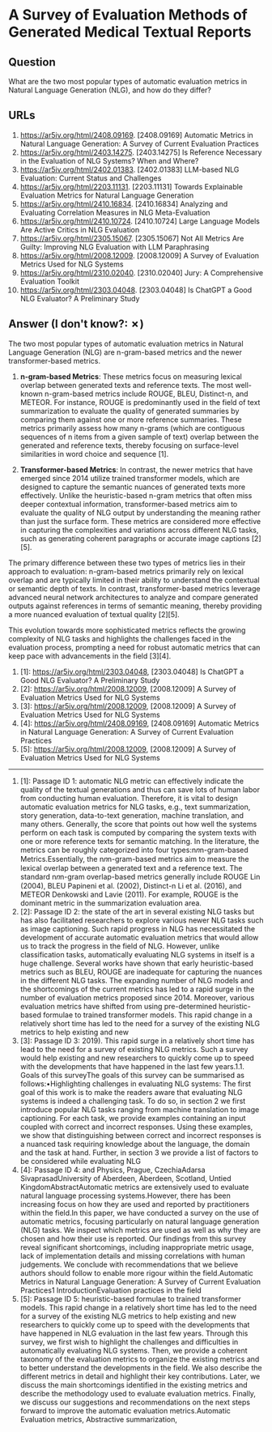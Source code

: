 # A Survey of Evaluation Methods of Generated Medical Textual Reports

## Question

What are the two most popular types of automatic evaluation metrics in Natural Language Generation (NLG), and how do they differ?

## URLs

1. https://ar5iv.org/html/2408.09169. [2408.09169] Automatic Metrics in Natural Language Generation: A Survey of Current Evaluation Practices
2. https://ar5iv.org/html/2403.14275. [2403.14275] Is Reference Necessary in the Evaluation of NLG Systems? When and Where?
3. https://ar5iv.org/html/2402.01383. [2402.01383] LLM-based NLG Evaluation: Current Status and Challenges
4. https://ar5iv.org/html/2203.11131. [2203.11131] Towards Explainable Evaluation Metrics for Natural Language Generation
5. https://ar5iv.org/html/2410.16834. [2410.16834] Analyzing and Evaluating Correlation Measures in NLG Meta-Evaluation
6. https://ar5iv.org/html/2410.10724. [2410.10724] Large Language Models Are Active Critics in NLG Evaluation
7. https://ar5iv.org/html/2305.15067. [2305.15067] Not All Metrics Are Guilty: Improving NLG Evaluation with LLM Paraphrasing
8. https://ar5iv.org/html/2008.12009. [2008.12009] A Survey of Evaluation Metrics Used for NLG Systems
9. https://ar5iv.org/html/2310.02040. [2310.02040] Jury: A Comprehensive Evaluation Toolkit
10. https://ar5iv.org/html/2303.04048. [2303.04048] Is ChatGPT a Good NLG Evaluator? A Preliminary Study

## Answer (I don't know?: ✗)

The two most popular types of automatic evaluation metrics in Natural Language Generation (NLG) are n-gram-based metrics and the newer transformer-based metrics. 

1. **n-gram-based Metrics**: These metrics focus on measuring lexical overlap between generated texts and reference texts. The most well-known n-gram-based metrics include ROUGE, BLEU, Distinct-n, and METEOR. For instance, ROUGE is predominantly used in the field of text summarization to evaluate the quality of generated summaries by comparing them against one or more reference summaries. These metrics primarily assess how many n-grams (which are contiguous sequences of n items from a given sample of text) overlap between the generated and reference texts, thereby focusing on surface-level similarities in word choice and sequence [1].

2. **Transformer-based Metrics**: In contrast, the newer metrics that have emerged since 2014 utilize trained transformer models, which are designed to capture the semantic nuances of generated texts more effectively. Unlike the heuristic-based n-gram metrics that often miss deeper contextual information, transformer-based metrics aim to evaluate the quality of NLG output by understanding the meaning rather than just the surface form. These metrics are considered more effective in capturing the complexities and variations across different NLG tasks, such as generating coherent paragraphs or accurate image captions [2][5].

The primary difference between these two types of metrics lies in their approach to evaluation: n-gram-based metrics primarily rely on lexical overlap and are typically limited in their ability to understand the contextual or semantic depth of texts. In contrast, transformer-based metrics leverage advanced neural network architectures to analyze and compare generated outputs against references in terms of semantic meaning, thereby providing a more nuanced evaluation of textual quality [2][5]. 

This evolution towards more sophisticated metrics reflects the growing complexity of NLG tasks and highlights the challenges faced in the evaluation process, prompting a need for robust automatic metrics that can keep pace with advancements in the field [3][4].

1. [1]:  https://ar5iv.org/html/2303.04048, [2303.04048] Is ChatGPT a Good NLG Evaluator? A Preliminary Study
2. [2]:  https://ar5iv.org/html/2008.12009, [2008.12009] A Survey of Evaluation Metrics Used for NLG Systems
3. [3]:  https://ar5iv.org/html/2008.12009, [2008.12009] A Survey of Evaluation Metrics Used for NLG Systems
4. [4]:  https://ar5iv.org/html/2408.09169, [2408.09169] Automatic Metrics in Natural Language Generation: A Survey of Current Evaluation Practices
5. [5]:  https://ar5iv.org/html/2008.12009, [2008.12009] A Survey of Evaluation Metrics Used for NLG Systems
---
1. [1]:  Passage ID 1: automatic NLG metric can effectively indicate the quality of the textual generations and thus can save lots of human labor from conducting human evaluation. Therefore, it is vital to design automatic evaluation metrics for NLG tasks, e.g., text summarization, story generation, data-to-text generation, machine translation, and many others. Generally, the score that points out how well the systems perform on each task is computed by comparing the system texts with one or more reference texts for semantic matching. In the literature, the metrics can be roughly categorized into four types:n𝑛n-gram-based Metrics.Essentially, the n𝑛n-gram-based metrics aim to measure the lexical overlap between a generated text and a reference text. The standard n𝑛n-gram overlap-based metrics generally include ROUGE Lin (2004), BLEU Papineni et al. (2002), Distinct-n Li et al. (2016), and METEOR Denkowski and Lavie (2011). For example, ROUGE is the dominant metric in the summarization evaluation area.
2. [2]:  Passage ID 2: the state of the art in several existing NLG tasks but has also facilitated researchers to explore various newer NLG tasks such as image captioning. Such rapid progress in NLG has necessitated the development of accurate automatic evaluation metrics that would allow us to track the progress in the field of NLG. However, unlike classification tasks, automatically evaluating NLG systems in itself is a huge challenge. Several works have shown that early heuristic-based metrics such as BLEU, ROUGE are inadequate for capturing the nuances in the different NLG tasks. The expanding number of NLG models and the shortcomings of the current metrics has led to a rapid surge in the number of evaluation metrics proposed since 2014. Moreover, various evaluation metrics have shifted from using pre-determined heuristic-based formulae to trained transformer models. This rapid change in a relatively short time has led to the need for a survey of the existing NLG metrics to help existing and new
3. [3]:  Passage ID 3: 2019). This rapid surge in a relatively short time has lead to the need for a survey of existing NLG metrics. Such a survey would help existing and new researchers to quickly come up to speed with the developments that have happened in the last few years.1.1. Goals of this surveyThe goals of this survey can be summarised as follows:•Highlighting challenges in evaluating NLG systems: The first goal of this work is to make the readers aware that evaluating NLG systems is indeed a challenging task. To do so, in section 2 we first introduce popular NLG tasks ranging from machine translation to image captioning. For each task, we provide examples containing an input coupled with correct and incorrect responses. Using these examples, we show that distinguishing between correct and incorrect responses is a nuanced task requiring knowledge about the language, the domain and the task at hand. Further, in section 3 we provide a list of factors to be considered while evaluating NLG
4. [4]:  Passage ID 4: and Physics, Prague, CzechiaAdarsa SivaprasadUniversity of Aberdeen, Aberdeen, Scotland, Untied KingdomAbstractAutomatic metrics are extensively used to evaluate natural language processing systems.However, there has been increasing focus on how they are used and reported by practitioners within the field.In this paper, we have conducted a survey on the use of automatic metrics, focusing particularly on natural language generation (NLG) tasks. We inspect which metrics are used as well as why they are chosen and how their use is reported. Our findings from this survey reveal significant shortcomings, including inappropriate metric usage, lack of implementation details and missing correlations with human judgements. We conclude with recommendations that we believe authors should follow to enable more rigour within the field.Automatic Metrics in Natural Language Generation: A Survey of Current Evaluation Practices1 IntroductionEvaluation practices in the field
5. [5]:  Passage ID 5: heuristic-based formulae to trained transformer models. This rapid change in a relatively short time has led to the need for a survey of the existing NLG metrics to help existing and new researchers to quickly come up to speed with the developments that have happened in NLG evaluation in the last few years. Through this survey, we first wish to highlight the challenges and difficulties in automatically evaluating NLG systems. Then, we provide a coherent taxonomy of the evaluation metrics to organize the existing metrics and to better understand the developments in the field. We also describe the different metrics in detail and highlight their key contributions. Later, we discuss the main shortcomings identified in the existing metrics and describe the methodology used to evaluate evaluation metrics. Finally, we discuss our suggestions and recommendations on the next steps forward to improve the automatic evaluation metrics.Automatic Evaluation metrics, Abstractive summarization,